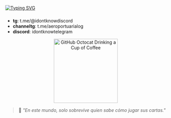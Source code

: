 [![Typing SVG](https://readme-typing-svg.demolab.com?font=Fira+Code&pause=1000&color=F70000&width=435&lines=22+son+los+rebeldes)](https://git.io/typing-svg)
### 
- **tg**: t.me/@idontknowdiscord 
- **channeltg**: t.me/aeroportuarialog
- **discord**: idontknowtelegram 

<div align=center>
        <img src="[https://raw.githubusercontent.com/AhmedFathyDev/AhmedFathyDev/main/GitHub.png](https://url-de-la-imagen.com/imagen.png](https://i.pinimg.com/736x/f7/34/78/f73478cadc8df7234918c748a88eb1e3.jpg)" alt="GitHub Octocat Drinking a Cup of Coffee" height="200">
    </div>
    <div align=center>

> 💬 _"En este mundo, solo sobrevive quien sabe cómo jugar sus cartas."_  
